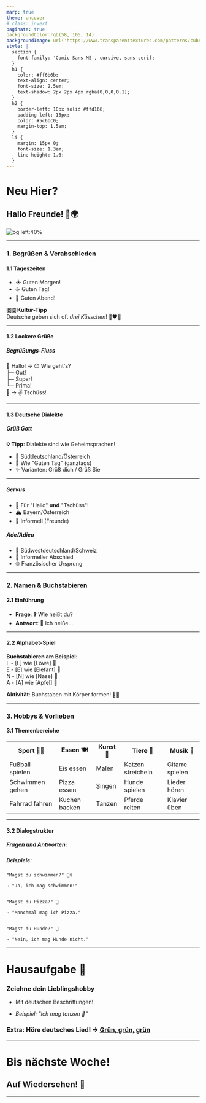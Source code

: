 ```yaml
---
marp: true
theme: uncover
# class: invert
paginate: true
backgroundColor:rgb(58, 105, 14)
backgroundImage: url('https://www.transparenttextures.com/patterns/cubes.png')
style: |
  section {
    font-family: 'Comic Sans MS', cursive, sans-serif;
  }
  h1 {
    color: #ff6b6b;
    text-align: center;
    font-size: 2.5em;
    text-shadow: 2px 2px 4px rgba(0,0,0,0.1);
  }
  h2 {
    border-left: 10px solid #ffd166;
    padding-left: 15px;
    color: #5c6bc0;
    margin-top: 1.5em;
  }
  li {
    margin: 15px 0;
    font-size: 1.3em;
    line-height: 1.6;
  }
---
```

<!-- _backgroundColor: #e6f7ff -->
<!-- _class: lead -->
# **Neu Hier?**  
## Hallo Freunde! 👭🌍  
<!-- ###### Für Lena und Sophie   -->

![bg left:40%](https://cdn.pixabay.com/photo/2017/01/31/19/07/germany-2026872_960_720.png)

---
<!-- _backgroundColor: #e6f7ff -->
### **1. Begrüßen & Verabschieden**  

#### **1.1 Tageszeiten**  
- ☀️ Guten Morgen!  
- ☕️ Guten Tag!  
- 🌙 Guten Abend!  

**🇩🇪 Kultur-Tipp**  
Deutsche geben sich oft *drei Küsschen*! 👩❤️👩  

---
<!-- _backgroundColor: #e6f7ff -->
#### **1.2 Lockere Grüße**  
##### Begrüßungs-Fluss
👋 Hallo! → 😊 Wie geht's?  
   ├─ Gut!  
   ├─ Super!  
   └─ Prima!  
👋 → ✌️ Tschüss!

---
<!-- _backgroundColor: #e6f7ff -->
#### **1.3 Deutsche Dialekte**  
##### **Grüß Gott**  
**💡 Tipp**: Dialekte sind wie Geheimsprachen!  
- 🌄 Süddeutschland/Österreich  
- 💬 Wie "Guten Tag" (ganztags)  
- ✨ Varianten: Grüß dich / Grüß Sie  
---
<!-- _backgroundColor: #e6f7ff -->
##### **Servus**  
- 🤝 Für "Hallo" **und** "Tschüss"!  
- 🏔️ Bayern/Österreich  
- 👥 Informell (Freunde)  
##### **Ade/Adieu**  
- 🏰 Südwestdeutschland/Schweiz  
- 👋 Informeller Abschied  
- 🌐 Französischer Ursprung  

---
<!-- _backgroundColor: #e6f7ff -->
### **2. Namen & Buchstabieren**  

#### **2.1 Einführung**  
- **Frage**: ❓ Wie heißt du?  
- **Antwort**: 💬 Ich heiße...  
  <!-- - Lena ✨  
  - Sophie 🌸   -->
---
<!-- _backgroundColor: #e6f7ff -->
#### **2.2 Alphabet-Spiel**  
**Buchstabieren am Beispiel**:  
L - [L] wie [Löwe] 🦁  
E - [E] wie [Elefant] 🐘  
N - [N] wie [Nase] 👃  
A - [A] wie [Apfel] 🍎  

**Aktivität**: Buchstaben mit Körper formen! 🤸‍♀️

---

<!-- _backgroundColor: #e6f7ff -->
### **3. Hobbys & Vorlieben**  

#### **3.1 Themenbereiche**  
<table>
<tr>
  <th>Sport 🏃‍♀️</th>
  <th>Essen 🍽️</th>
  <th>Kunst 🎨</th>
  <th>Tiere 🐾</th>
  <th>Musik 🎵</th>
</tr>
<tr>
  <td>Fußball spielen</td>
  <td>Eis essen</td>
  <td>Malen</td>
  <td>Katzen streicheln</td>
  <td>Gitarre spielen</td>
</tr>
<tr>
  <td>Schwimmen gehen</td>
  <td>Pizza essen</td>
  <td>Singen</td>
  <td>Hunde spielen</td>
  <td>Lieder hören</td>
</tr>
<tr>
  <td>Fahrrad fahren</td>
  <td>Kuchen backen</td>
  <td>Tanzen</td>
  <td>Pferde reiten</td>
  <td>Klavier üben</td>
</tr>
</table>

---
<!-- _backgroundColor: #e6f7ff -->
#### **3.2 Dialogstruktur**
##### Fragen und Antworten:

##### Beispiele:

```
"Magst du schwimmen?" 🏊‍♀️

→ "Ja, ich mag schwimmen!"


"Magst du Pizza?" 🍕

→ "Manchmal mag ich Pizza."


"Magst du Hunde?" 🐶

→ "Nein, ich mag Hunde nicht."

```
---
<!-- _backgroundColor: #e6f7ff -->
<!-- _class: lead -->

# Hausaufgabe 🎨

### Zeichne dein Lieblingshobby

- Mit deutschen Beschriftungen!

- *Beispiel: "Ich mag tanzen 💃"*

### Extra: Höre deutsches Lied! → [Grün, grün, grün](https://www.youtube.com/watch?v=AGrsasgsFuQ)

---
<!-- _backgroundColor: #e6f7ff -->
<!-- _class: lead -->

# Bis nächste Woche!

## Auf Wiedersehen! 👋

---

<!-- 后续页面保持不变 -->